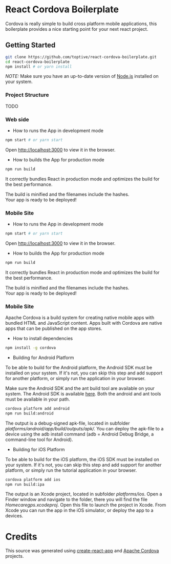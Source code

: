 # React Cordova Boilerplate

Cordova is really simple to build cross platform mobile applications, this boilerplate provides a nice starting point for your next react project.

## Getting Started

```sh
git clone https://github.com/toptive/react-cordova-boilerplate.git
cd react-cordova-boilerplate
npm install # or yarn install
```

*NOTE:* Make sure you have an up-to-date version of [Node.js](https://nodejs.org/en/) installed on your system.

### Project Structure
TODO

### Web side

* How to runs the App in development mode

```sh
npm start # or yarn start
```

Open [http://localhost:3000](http://localhost:3000) to view it in the browser.

* How to builds the App for production mode

```sh
npm run build
```
It correctly bundles React in production mode and optimizes the build for the best performance.

The build is minified and the filenames include the hashes.<br>
Your app is ready to be deployed!

### Mobile Site

* How to runs the App in development mode

```sh
npm start # or yarn start
```

Open [http://localhost:3000](http://localhost:3000) to view it in the browser.

* How to builds the App for production mode

```sh
npm run build
```
It correctly bundles React in production mode and optimizes the build for the best performance.

The build is minified and the filenames include the hashes.<br>
Your app is ready to be deployed!

### Mobile Site

Apache Cordova is a build system for creating native mobile apps with bundled HTML and JavaScript content. Apps built with Cordova are native apps that can be published on the app stores.

* How to install dependencies

```sh
npm install -g cordova
```

* Building for Android Platform

To be able to build for the Android platform, the Android SDK must be installed on your system. If it's not, you can skip this step and add support for another platform, or simply run the application in your browser.

Make sure the Android SDK and the ant build tool are available on your system. The Android SDK is available [here](https://developer.android.com/studio/). Both the android and ant tools must be available in your path.

```sh
cordova platform add android
npm run build:android
```

The output is a debug-signed apk-file, located in subfolder *platforms/android/app/build/outputs/apk/.*
You can deploy the apk-file to a device using the adb install command (adb = Android Debug Bridge, a command-line tool for Android).


* Building for iOS Platform

To be able to build for the iOS platform, the iOS SDK must be installed on your system. If it's not, you can skip this step and add support for another platform, or simply run the tutorial application in your browser.

```sh
cordova platform add ios
npm run build:ipa
```

The output is an Xcode project, located in subfolder *platforms/ios*. Open a Finder window and navigate to the folder, there you will find the file *Homecaregps.xcodeproj*. Open this file to launch the project in Xcode. From Xcode you can run the app in the iOS simulator, or deploy the app to a devices.

# Credits

This source was generated using [create-react-app](https://github.com/facebook/create-react-app) and [Apache Cordova](https://cordova.apache.org/) projects.
